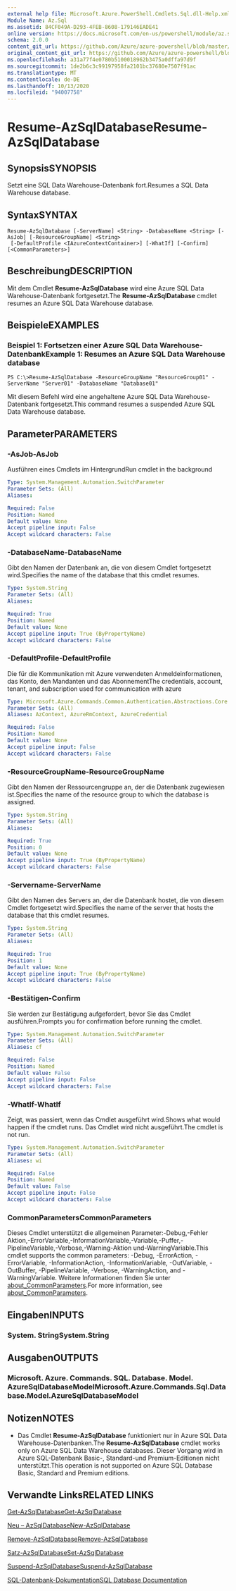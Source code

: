 ```yaml
---
external help file: Microsoft.Azure.PowerShell.Cmdlets.Sql.dll-Help.xml
Module Name: Az.Sql
ms.assetid: 84CF049A-D293-4FEB-8608-179146EADE41
online version: https://docs.microsoft.com/en-us/powershell/module/az.sql/resume-azsqldatabase
schema: 2.0.0
content_git_url: https://github.com/Azure/azure-powershell/blob/master/src/Sql/Sql/help/Resume-AzSqlDatabase.md
original_content_git_url: https://github.com/Azure/azure-powershell/blob/master/src/Sql/Sql/help/Resume-AzSqlDatabase.md
ms.openlocfilehash: a31a77f4e0780b5100018962b3475a0dffa97d9f
ms.sourcegitcommit: 1de2b6c3c99197958fa2101bc37680e7507f91ac
ms.translationtype: MT
ms.contentlocale: de-DE
ms.lasthandoff: 10/13/2020
ms.locfileid: "94007758"
---
```

# <span data-ttu-id="fb71a-101">Resume-AzSqlDatabase</span><span class="sxs-lookup"><span data-stu-id="fb71a-101">Resume-AzSqlDatabase</span></span>

## <span data-ttu-id="fb71a-102">Synopsis</span><span class="sxs-lookup"><span data-stu-id="fb71a-102">SYNOPSIS</span></span>
<span data-ttu-id="fb71a-103">Setzt eine SQL Data Warehouse-Datenbank fort.</span><span class="sxs-lookup"><span data-stu-id="fb71a-103">Resumes a SQL Data Warehouse database.</span></span>

## <span data-ttu-id="fb71a-104">Syntax</span><span class="sxs-lookup"><span data-stu-id="fb71a-104">SYNTAX</span></span>

```
Resume-AzSqlDatabase [-ServerName] <String> -DatabaseName <String> [-AsJob] [-ResourceGroupName] <String>
 [-DefaultProfile <IAzureContextContainer>] [-WhatIf] [-Confirm] [<CommonParameters>]
```

## <span data-ttu-id="fb71a-105">Beschreibung</span><span class="sxs-lookup"><span data-stu-id="fb71a-105">DESCRIPTION</span></span>
<span data-ttu-id="fb71a-106">Mit dem Cmdlet **Resume-AzSqlDatabase** wird eine Azure SQL Data Warehouse-Datenbank fortgesetzt.</span><span class="sxs-lookup"><span data-stu-id="fb71a-106">The **Resume-AzSqlDatabase** cmdlet resumes an Azure SQL Data Warehouse database.</span></span>

## <span data-ttu-id="fb71a-107">Beispiele</span><span class="sxs-lookup"><span data-stu-id="fb71a-107">EXAMPLES</span></span>

### <span data-ttu-id="fb71a-108">Beispiel 1: Fortsetzen einer Azure SQL Data Warehouse-Datenbank</span><span class="sxs-lookup"><span data-stu-id="fb71a-108">Example 1: Resumes an Azure SQL Data Warehouse database</span></span>
```
PS C:\>Resume-AzSqlDatabase -ResourceGroupName "ResourceGroup01" -ServerName "Server01" -DatabaseName "Database01"
```

<span data-ttu-id="fb71a-109">Mit diesem Befehl wird eine angehaltene Azure SQL Data Warehouse-Datenbank fortgesetzt.</span><span class="sxs-lookup"><span data-stu-id="fb71a-109">This command resumes a suspended Azure SQL Data Warehouse database.</span></span>

## <span data-ttu-id="fb71a-110">Parameter</span><span class="sxs-lookup"><span data-stu-id="fb71a-110">PARAMETERS</span></span>

### <span data-ttu-id="fb71a-111">-AsJob</span><span class="sxs-lookup"><span data-stu-id="fb71a-111">-AsJob</span></span>
<span data-ttu-id="fb71a-112">Ausführen eines Cmdlets im Hintergrund</span><span class="sxs-lookup"><span data-stu-id="fb71a-112">Run cmdlet in the background</span></span>

```yaml
Type: System.Management.Automation.SwitchParameter
Parameter Sets: (All)
Aliases:

Required: False
Position: Named
Default value: None
Accept pipeline input: False
Accept wildcard characters: False
```

### <span data-ttu-id="fb71a-113">-DatabaseName</span><span class="sxs-lookup"><span data-stu-id="fb71a-113">-DatabaseName</span></span>
<span data-ttu-id="fb71a-114">Gibt den Namen der Datenbank an, die von diesem Cmdlet fortgesetzt wird.</span><span class="sxs-lookup"><span data-stu-id="fb71a-114">Specifies the name of the database that this cmdlet resumes.</span></span>

```yaml
Type: System.String
Parameter Sets: (All)
Aliases:

Required: True
Position: Named
Default value: None
Accept pipeline input: True (ByPropertyName)
Accept wildcard characters: False
```

### <span data-ttu-id="fb71a-115">-DefaultProfile</span><span class="sxs-lookup"><span data-stu-id="fb71a-115">-DefaultProfile</span></span>
<span data-ttu-id="fb71a-116">Die für die Kommunikation mit Azure verwendeten Anmeldeinformationen, das Konto, den Mandanten und das Abonnement</span><span class="sxs-lookup"><span data-stu-id="fb71a-116">The credentials, account, tenant, and subscription used for communication with azure</span></span>

```yaml
Type: Microsoft.Azure.Commands.Common.Authentication.Abstractions.Core.IAzureContextContainer
Parameter Sets: (All)
Aliases: AzContext, AzureRmContext, AzureCredential

Required: False
Position: Named
Default value: None
Accept pipeline input: False
Accept wildcard characters: False
```

### <span data-ttu-id="fb71a-117">-ResourceGroupName</span><span class="sxs-lookup"><span data-stu-id="fb71a-117">-ResourceGroupName</span></span>
<span data-ttu-id="fb71a-118">Gibt den Namen der Ressourcengruppe an, der die Datenbank zugewiesen ist.</span><span class="sxs-lookup"><span data-stu-id="fb71a-118">Specifies the name of the resource group to which the database is assigned.</span></span>

```yaml
Type: System.String
Parameter Sets: (All)
Aliases:

Required: True
Position: 0
Default value: None
Accept pipeline input: True (ByPropertyName)
Accept wildcard characters: False
```

### <span data-ttu-id="fb71a-119">-Servername</span><span class="sxs-lookup"><span data-stu-id="fb71a-119">-ServerName</span></span>
<span data-ttu-id="fb71a-120">Gibt den Namen des Servers an, der die Datenbank hostet, die von diesem Cmdlet fortgesetzt wird.</span><span class="sxs-lookup"><span data-stu-id="fb71a-120">Specifies the name of the server that hosts the database that this cmdlet resumes.</span></span>

```yaml
Type: System.String
Parameter Sets: (All)
Aliases:

Required: True
Position: 1
Default value: None
Accept pipeline input: True (ByPropertyName)
Accept wildcard characters: False
```

### <span data-ttu-id="fb71a-121">-Bestätigen</span><span class="sxs-lookup"><span data-stu-id="fb71a-121">-Confirm</span></span>
<span data-ttu-id="fb71a-122">Sie werden zur Bestätigung aufgefordert, bevor Sie das Cmdlet ausführen.</span><span class="sxs-lookup"><span data-stu-id="fb71a-122">Prompts you for confirmation before running the cmdlet.</span></span>

```yaml
Type: System.Management.Automation.SwitchParameter
Parameter Sets: (All)
Aliases: cf

Required: False
Position: Named
Default value: False
Accept pipeline input: False
Accept wildcard characters: False
```

### <span data-ttu-id="fb71a-123">-WhatIf</span><span class="sxs-lookup"><span data-stu-id="fb71a-123">-WhatIf</span></span>
<span data-ttu-id="fb71a-124">Zeigt, was passiert, wenn das Cmdlet ausgeführt wird.</span><span class="sxs-lookup"><span data-stu-id="fb71a-124">Shows what would happen if the cmdlet runs.</span></span>
<span data-ttu-id="fb71a-125">Das Cmdlet wird nicht ausgeführt.</span><span class="sxs-lookup"><span data-stu-id="fb71a-125">The cmdlet is not run.</span></span>

```yaml
Type: System.Management.Automation.SwitchParameter
Parameter Sets: (All)
Aliases: wi

Required: False
Position: Named
Default value: False
Accept pipeline input: False
Accept wildcard characters: False
```

### <span data-ttu-id="fb71a-126">CommonParameters</span><span class="sxs-lookup"><span data-stu-id="fb71a-126">CommonParameters</span></span>
<span data-ttu-id="fb71a-127">Dieses Cmdlet unterstützt die allgemeinen Parameter:-Debug,-Fehler Aktion,-ErrorVariable,-InformationVariable,-Variable,-Puffer,-PipelineVariable,-Verbose,-Warning-Aktion und-WarningVariable.</span><span class="sxs-lookup"><span data-stu-id="fb71a-127">This cmdlet supports the common parameters: -Debug, -ErrorAction, -ErrorVariable, -InformationAction, -InformationVariable, -OutVariable, -OutBuffer, -PipelineVariable, -Verbose, -WarningAction, and -WarningVariable.</span></span> <span data-ttu-id="fb71a-128">Weitere Informationen finden Sie unter [about_CommonParameters](http://go.microsoft.com/fwlink/?LinkID=113216).</span><span class="sxs-lookup"><span data-stu-id="fb71a-128">For more information, see [about_CommonParameters](http://go.microsoft.com/fwlink/?LinkID=113216).</span></span>

## <span data-ttu-id="fb71a-129">Eingaben</span><span class="sxs-lookup"><span data-stu-id="fb71a-129">INPUTS</span></span>

### <span data-ttu-id="fb71a-130">System. String</span><span class="sxs-lookup"><span data-stu-id="fb71a-130">System.String</span></span>

## <span data-ttu-id="fb71a-131">Ausgaben</span><span class="sxs-lookup"><span data-stu-id="fb71a-131">OUTPUTS</span></span>

### <span data-ttu-id="fb71a-132">Microsoft. Azure. Commands. SQL. Database. Model. AzureSqlDatabaseModel</span><span class="sxs-lookup"><span data-stu-id="fb71a-132">Microsoft.Azure.Commands.Sql.Database.Model.AzureSqlDatabaseModel</span></span>

## <span data-ttu-id="fb71a-133">Notizen</span><span class="sxs-lookup"><span data-stu-id="fb71a-133">NOTES</span></span>
* <span data-ttu-id="fb71a-134">Das Cmdlet **Resume-AzSqlDatabase** funktioniert nur in Azure SQL Data Warehouse-Datenbanken.</span><span class="sxs-lookup"><span data-stu-id="fb71a-134">The **Resume-AzSqlDatabase** cmdlet works only on Azure SQL Data Warehouse databases.</span></span> <span data-ttu-id="fb71a-135">Dieser Vorgang wird in Azure SQL-Datenbank Basic-, Standard-und Premium-Editionen nicht unterstützt.</span><span class="sxs-lookup"><span data-stu-id="fb71a-135">This operation is not supported on Azure SQL Database Basic, Standard and Premium editions.</span></span>

## <span data-ttu-id="fb71a-136">Verwandte Links</span><span class="sxs-lookup"><span data-stu-id="fb71a-136">RELATED LINKS</span></span>

[<span data-ttu-id="fb71a-137">Get-AzSqlDatabase</span><span class="sxs-lookup"><span data-stu-id="fb71a-137">Get-AzSqlDatabase</span></span>](./Get-AzSqlDatabase.md)

[<span data-ttu-id="fb71a-138">Neu – AzSqlDatabase</span><span class="sxs-lookup"><span data-stu-id="fb71a-138">New-AzSqlDatabase</span></span>](./New-AzSqlDatabase.md)

[<span data-ttu-id="fb71a-139">Remove-AzSqlDatabase</span><span class="sxs-lookup"><span data-stu-id="fb71a-139">Remove-AzSqlDatabase</span></span>](./Remove-AzSqlDatabase.md)

[<span data-ttu-id="fb71a-140">Satz-AzSqlDatabase</span><span class="sxs-lookup"><span data-stu-id="fb71a-140">Set-AzSqlDatabase</span></span>](./Set-AzSqlDatabase.md)

[<span data-ttu-id="fb71a-141">Suspend-AzSqlDatabase</span><span class="sxs-lookup"><span data-stu-id="fb71a-141">Suspend-AzSqlDatabase</span></span>](./Suspend-AzSqlDatabase.md)

[<span data-ttu-id="fb71a-142">SQL-Datenbank-Dokumentation</span><span class="sxs-lookup"><span data-stu-id="fb71a-142">SQL Database Documentation</span></span>](https://docs.microsoft.com/azure/sql-database/)


